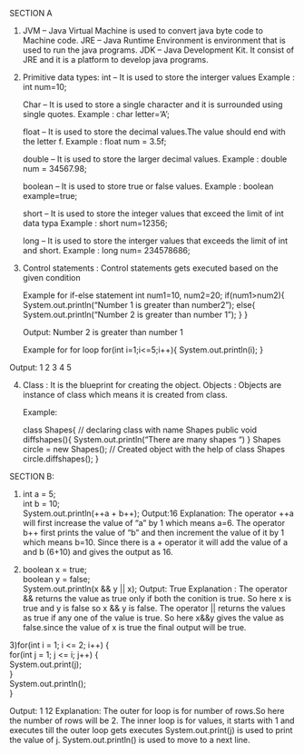 SECTION A

1) JVM – Java Virtual Machine is used to convert java byte code to Machine code.
   JRE – Java Runtime Environment is environment that is used to run the java programs.
   JDK – Java Development Kit. It consist of JRE and it is a platform to develop java programs.

2) Primitive data types:
   int – It is used to store the interger values
   Example : int num=10;

   Char – It is used to store a single character and it is surrounded using single quotes.
   Example : char letter=’A’;

   float – It is used to store the decimal values.The value should end with the letter f.
   Example : float num = 3.5f;

   double – It is used to store the larger decimal values.
   Example : double num = 34567.98;

   boolean – It is used to store true or false values.
   Example :  boolean example=true;

   short – It is used to store the integer values that exceed the limit of int data typa
   Example : short num=12356;

   long – It is used to store the interger values that exceeds the limit of  int and short.
   Example : long num= 234578686;


3) Control statements  :  Control statements gets executed based on the given condition
    
   Example for if-else statement
     int num1=10, num2=20;
     if(num1>num2){
          System.out.println(“Number 1 is greater than number2”);
     else{
          System.out.println(“Number 2 is greater than number 1”);
     }
     }

     Output:
     Number 2 is greater than number 1

   Example for for loop 
   for(int i=1;i<=5;i++){
        System.out.println(i);
   }

  Output:
   1
   2
   3
   4
   5

4) Class : It is the blueprint for creating the object.
   Objects : Objects are instance of class which means it is created from class.

   Example: 

    class  Shapes{   // declaring class with name Shapes
         public void diffshapes(){
         System.out.println(“There are many shapes “)
}
    Shapes circle = new Shapes();  // Created object with the help of class Shapes
    circle.diffshapes(); 
}


SECTION B:

1)  int a = 5;  
    int b = 10;  
    System.out.println(++a + b++);
    Output:16
Explanation: The operator ++a will first increase the value of “a” by 1 which means a=6. The       operator b++ first prints the value of “b” and then increment the value of it by 1 which means b=10.   Since there is a + operator it will add the value of a and b (6+10) and gives the output as 16.

2) boolean x = true;  
   boolean y = false;  
   System.out.println(x && y || x);
Output: True
Explanation : The operator && returns the value as true only if both the conition is true. So here x   is true and y is false so x && y is false.
The operator || returns the values as true if any one of the value is true.
So here x&&y gives the value as false.since the value of x is true the final output will be true.

3)for(int i = 1; i <= 2; i++) {  
    for(int j = 1; j <= i; j++) {  
        System.out.print(j);  
    }  
    System.out.println();  
}

Output:
1
12
Explanation:
The outer for loop is for number of rows.So here the number of rows will be 2.
The inner loop is for values, it starts with 1 and executes till the outer loop gets executes
System.out.print(j) is used to print the value of j.
System.out.println() is used to move to a next line.
